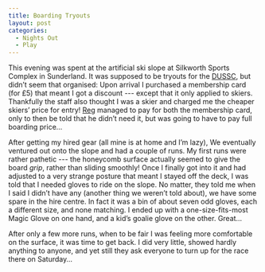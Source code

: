 ```yaml
---
title: Boarding Tryouts
layout: post
categories:
  - Nights Out
  - Play
---
```

This evening was spent at the artificial ski slope at Silkworth Sports Complex in Sunderland. It was supposed to be tryouts for the [DUSSC](http://dussc.co.uk), but didn’t seem that organised: Upon arrival I purchased a membership card (for £5) that meant I got a discount --- except that it only applied to skiers. Thankfully the staff also thought I was a skier and charged me the cheaper skiers’ price for entry! [Reg](http://pictures.scholesmafia.co.uk/index.php/?profile=88) managed to pay for both the membership card, only to then be told that he didn’t need it, but was going to have to pay full boarding price…

After getting my hired gear (all mine is at home and I’m lazy), We eventually ventured out onto the slope and had a couple of runs. My first runs were rather pathetic --- the honeycomb surface actually seemed to give the board _grip_, rather than sliding smoothly! Once I finally got into it and had adjusted to a very strange posture that meant I stayed off the deck, I was told that I needed gloves to ride on the slope. No matter, they told me when I said I didn’t have any (another thing we weren’t told about), we have some spare in the hire centre. In fact it was a bin of about seven odd gloves, each a different size, and none matching. I ended up with a one-size-fits-most Magic Glove on one hand, and a kid’s goalie glove on the other. Great…

After only a few more runs, when to be fair I was feeling more comfortable on the surface, it was time to get back. I did very little, showed hardly anything to anyone, and yet still they ask everyone to turn up for the race there on Saturday…